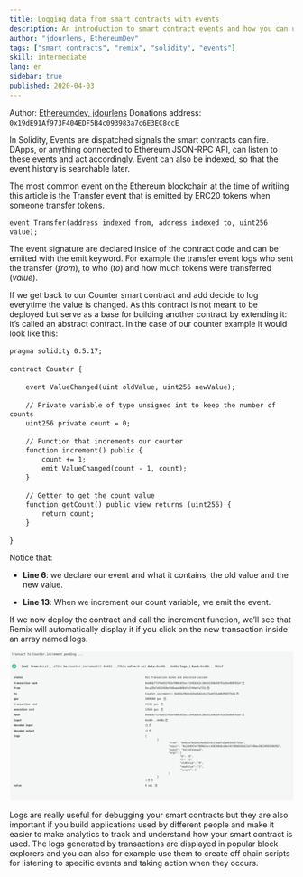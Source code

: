 ```yaml
---
title: Logging data from smart contracts with events
description: An introduction to smart contract events and how you can use them to log data
author: "jdourlens, EthereumDev"
tags: ["smart contracts", "remix", "solidity", "events"]
skill: intermediate
lang: en
sidebar: true
published: 2020-04-03
---
```


Author: [Ethereumdev, jdourlens](https://ethereumdev.io/logging-data-with-events/)
Donations address: `0x19dE91Af973F404EDF5B4c093983a7c6E3EC8ccE`

In Solidity, Events are dispatched signals the smart contracts can fire. DApps, or anything connected to Ethereum JSON-RPC API, can listen to these events and act accordingly. Event can also be indexed, so that the event history is searchable later.

The most common event on the Ethereum blockchain at the time of writiing this article is the Transfer event that is emitted by ERC20 tokens when someone transfer tokens.

```
event Transfer(address indexed from, address indexed to, uint256 value);
```

The event signature are declared inside of the contract code and can be emiited with the emit keyword. For example the transfer event logs who sent the transfer (_from_), to who (_to_) and how much tokens were transferred (_value_).

If we get back to our Counter smart contract and add decide to log everytime the value is changed. As this contract is not meant to be deployed but serve as a base for building another contract by extending it: it’s called an abstract contract. In the case of our counter example it would look like this:

```
pragma solidity 0.5.17;

contract Counter {

    event ValueChanged(uint oldValue, uint256 newValue);

    // Private variable of type unsigned int to keep the number of counts
    uint256 private count = 0;

    // Function that increments our counter
    function increment() public {
        count += 1;
        emit ValueChanged(count - 1, count);
    }

    // Getter to get the count value
    function getCount() public view returns (uint256) {
        return count;
    }

}
```

Notice that:

- **Line 6**: we declare our event and what it contains, the old value and the new value.

- **Line 13**: When we increment our count variable, we emit the event.

If we now deploy the contract and call the increment function, we’ll see that Remix will automatically display it if you click on the new transaction inside an array named logs.

![Remix screenshot](./remix-screenshot.png)

Logs are really useful for debugging your smart contracts but they are also important if you build applications used by different people and make it easier to make analytics to track and understand how your smart contract is used. The logs generated by transactions are displayed in popular block explorers and you can also for example use them to create off chain scripts for listening to specific events and taking action when they occurs.
